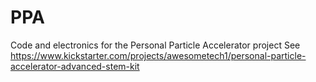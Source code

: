 # PPA
Code and electronics for the Personal Particle Accelerator project
See https://www.kickstarter.com/projects/awesometech1/personal-particle-accelerator-advanced-stem-kit
